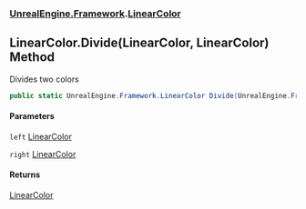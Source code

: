 ### [UnrealEngine.Framework](UnrealEngine_Framework.md 'UnrealEngine.Framework').[LinearColor](LinearColor.md 'UnrealEngine.Framework.LinearColor')
## LinearColor.Divide(LinearColor, LinearColor) Method
Divides two colors  
```csharp
public static UnrealEngine.Framework.LinearColor Divide(UnrealEngine.Framework.LinearColor left, UnrealEngine.Framework.LinearColor right);
```
#### Parameters
<a name='UnrealEngine_Framework_LinearColor_Divide(UnrealEngine_Framework_LinearColor_UnrealEngine_Framework_LinearColor)_left'></a>
`left` [LinearColor](LinearColor.md 'UnrealEngine.Framework.LinearColor')  
  
<a name='UnrealEngine_Framework_LinearColor_Divide(UnrealEngine_Framework_LinearColor_UnrealEngine_Framework_LinearColor)_right'></a>
`right` [LinearColor](LinearColor.md 'UnrealEngine.Framework.LinearColor')  
  
#### Returns
[LinearColor](LinearColor.md 'UnrealEngine.Framework.LinearColor')  
